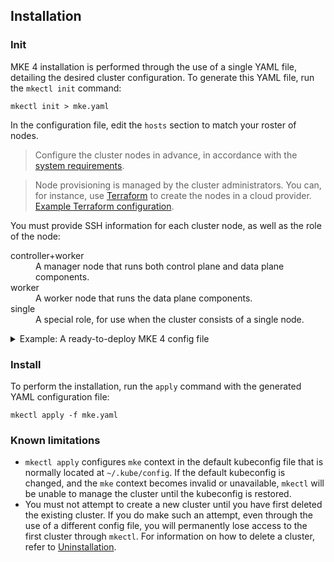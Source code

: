 ## Installation

### Init

MKE 4 installation is performed through the use of a single YAML file,
detailing the desired cluster configuration. To generate this YAML file, run
the `mkectl init` command:

```shell
mkectl init > mke.yaml
```

In the configuration file, edit the `hosts` section to match your roster
of nodes.

> Configure the cluster nodes in advance, in accordance with
  the [system requirements](#cluster-nodes-system-requirements).

> Node provisioning is managed by the cluster administrators. You can, for
instance, use [Terraform](https://www.terraform.io/) to create the nodes in a
cloud provider. [Example Terraform configuration](k0s-in-aws/README.md).

You must provide SSH information for each cluster node, as well as the role of
the node:

<dl>
  <dt>controller+worker</dt>
  <dd>A manager node that runs both control plane and data plane components.</dd>
  <dt>worker</dt>
  <dd>A worker node that runs the data plane components.</dd>
  <dt>single</dt>
  <dd>A special role, for use when the cluster consists of a single node.</dd>
</dl>

<details>
<summary>Example: A ready-to-deploy MKE 4 config file</summary>

```yaml
hosts:
  - ssh:
      address: 1.1.1.1  # external IP of the first node
      keyPath: /path/to/ssh/key.pem
      port: 22
      user: username
    role: controller+worker
  - ssh:
      address: 2.2.2.2  # external IP of the second node
      keyPath: /path/to/ssh/key.pem
      port: 22
      user: username
    role: worker
hardening:
  enabled: true
authentication:
  enabled: true
  saml:
    enabled: false
  oidc:
    enabled: false
  ldap:
    enabled: false
backup:
  enabled: true
  storage_provider:
    type: InCluster
    in_cluster_options:
      exposed: true
tracking:
  enabled: true
trust:
  enabled: true
logging:
  enabled: true
audit:
  enabled: true
license:
  refresh: true
apiServer:
  sans: ["mydomain.com"]
ingressController:
  enabled: false
monitoring:
  enableGrafana: true
  enableOpscare: false
```

</details>

### Install

To perform the installation, run the `apply` command with the generated YAML
configuration file:

```shell
mkectl apply -f mke.yaml
```

### Known limitations

- `mkectl apply` configures `mke` context in the default kubeconfig file that
is normally located at `~/.kube/config`. If the default kubeconfig is changed,
and the `mke` context becomes invalid or unavailable, `mkectl` will be unable
to manage the cluster until the kubeconfig is restored.
- You must not attempt to create a new cluster until you have first deleted the
existing cluster. If you do make such an attempt, even through the use of a
different config file, you will permanently lose access to the first cluster
through `mkectl`. For information on how to delete a cluster, refer to
[Uninstallation](#uninstallation).
